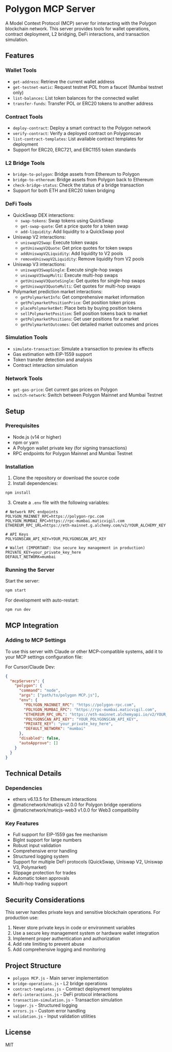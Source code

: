 # Polygon MCP Server

A Model Context Protocol (MCP) server for interacting with the Polygon blockchain network. This server provides tools for wallet operations, contract deployment, L2 bridging, DeFi interactions, and transaction simulation.

## Features

### Wallet Tools
- `get-address`: Retrieve the current wallet address
- `get-testnet-matic`: Request testnet POL from a faucet (Mumbai testnet only)
- `list-balances`: List token balances for the connected wallet
- `transfer-funds`: Transfer POL or ERC20 tokens to another address

### Contract Tools
- `deploy-contract`: Deploy a smart contract to the Polygon network
- `verify-contract`: Verify a deployed contract on Polygonscan
- `list-contract-templates`: List available contract templates for deployment
- Support for ERC20, ERC721, and ERC1155 token standards

### L2 Bridge Tools
- `bridge-to-polygon`: Bridge assets from Ethereum to Polygon
- `bridge-to-ethereum`: Bridge assets from Polygon back to Ethereum
- `check-bridge-status`: Check the status of a bridge transaction
- Support for both ETH and ERC20 token bridging

### DeFi Tools
- QuickSwap DEX interactions:
  - `swap-tokens`: Swap tokens using QuickSwap
  - `get-swap-quote`: Get a price quote for a token swap
  - `add-liquidity`: Add liquidity to a QuickSwap pool
- Uniswap V2 interactions:
  - `uniswapV2Swap`: Execute token swaps
  - `getUniswapV2Quote`: Get price quotes for token swaps
  - `addUniswapV2Liquidity`: Add liquidity to V2 pools
  - `removeUniswapV2Liquidity`: Remove liquidity from V2 pools
- Uniswap V3 interactions:
  - `uniswapV3SwapSingle`: Execute single-hop swaps
  - `uniswapV3SwapMulti`: Execute multi-hop swaps
  - `getUniswapV3QuoteSingle`: Get quotes for single-hop swaps
  - `getUniswapV3QuoteMulti`: Get quotes for multi-hop swaps
- Polymarket prediction market interactions:
  - `getPolymarketInfo`: Get comprehensive market information
  - `getPolymarketPositionPrice`: Get position token prices
  - `placePolymarketBet`: Place bets by buying position tokens
  - `sellPolymarketPosition`: Sell position tokens back to market
  - `getPolymarketPositions`: Get user positions for a market
  - `getPolymarketOutcomes`: Get detailed market outcomes and prices

### Simulation Tools
- `simulate-transaction`: Simulate a transaction to preview its effects
- Gas estimation with EIP-1559 support
- Token transfer detection and analysis
- Contract interaction simulation

### Network Tools
- `get-gas-price`: Get current gas prices on Polygon
- `switch-network`: Switch between Polygon Mainnet and Mumbai Testnet

## Setup

### Prerequisites

- Node.js (v14 or higher)
- npm or yarn
- A Polygon wallet private key (for signing transactions)
- RPC endpoints for Polygon Mainnet and Mumbai Testnet

### Installation

1. Clone the repository or download the source code
2. Install dependencies:

```bash
npm install
```

3. Create a `.env` file with the following variables:

```
# Network RPC endpoints
POLYGON_MAINNET_RPC=https://polygon-rpc.com
POLYGON_MUMBAI_RPC=https://rpc-mumbai.maticvigil.com
ETHEREUM_RPC_URL=https://eth-mainnet.g.alchemy.com/v2/YOUR_ALCHEMY_KEY

# API Keys
POLYGONSCAN_API_KEY=YOUR_POLYGONSCAN_API_KEY

# Wallet (IMPORTANT: Use secure key management in production)
PRIVATE_KEY=your_private_key_here
DEFAULT_NETWORK=mumbai
```

### Running the Server

Start the server:

```bash
npm start
```

For development with auto-restart:

```bash
npm run dev
```

## MCP Integration

### Adding to MCP Settings

To use this server with Claude or other MCP-compatible systems, add it to your MCP settings configuration file:

For Cursor/Claude Dev:
```json
{
  "mcpServers": {
    "polygon": {
      "command": "node",
      "args": ["path/to/polygon MCP.js"],
      "env": {
        "POLYGON_MAINNET_RPC": "https://polygon-rpc.com",
        "POLYGON_MUMBAI_RPC": "https://rpc-mumbai.maticvigil.com",
        "ETHEREUM_RPC_URL": "https://eth-mainnet.alchemyapi.io/v2/YOUR_ALCHEMY_KEY",
        "POLYGONSCAN_API_KEY": "YOUR_POLYGONSCAN_API_KEY",
        "PRIVATE_KEY": "your_private_key_here",
        "DEFAULT_NETWORK": "mumbai"
      },
      "disabled": false,
      "autoApprove": []
    }
  }
}
```

## Technical Details

### Dependencies
- ethers v6.13.5 for Ethereum interactions
- @maticnetwork/maticjs v2.0.0 for Polygon bridge operations
- @maticnetwork/maticjs-web3 v1.0.0 for Web3 compatibility

### Key Features
- Full support for EIP-1559 gas fee mechanism
- BigInt support for large numbers
- Robust input validation
- Comprehensive error handling
- Structured logging system
- Support for multiple DeFi protocols (QuickSwap, Uniswap V2, Uniswap V3, Polymarket)
- Slippage protection for trades
- Automatic token approvals
- Multi-hop trading support

## Security Considerations

This server handles private keys and sensitive blockchain operations. For production use:

1. Never store private keys in code or environment variables
2. Use a secure key management system or hardware wallet integration
3. Implement proper authentication and authorization
4. Add rate limiting to prevent abuse
5. Add comprehensive logging and monitoring

## Project Structure

- `polygon MCP.js` - Main server implementation
- `bridge-operations.js` - L2 bridge operations
- `contract-templates.js` - Contract deployment templates
- `defi-interactions.js` - DeFi protocol interactions
- `transaction-simulation.js` - Transaction simulation
- `logger.js` - Structured logging
- `errors.js` - Custom error handling
- `validation.js` - Input validation utilities

## License

MIT
